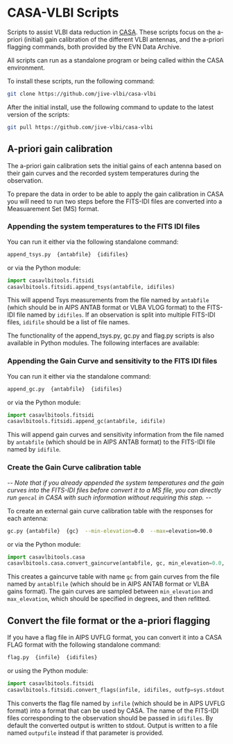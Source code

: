 # CASA-VLBI Scripts

Scripts to assist VLBI data reduction in [CASA](https://casa.nrao.edu).
These scripts focus on the a-priori (initial) gain calibration of the
different VLBI antennas, and the a-priori flagging commands, both provided
by the EVN Data Archive.

All scripts can run as a standalone program or being called within the
CASA environment.

To install these scripts, run the following command:

```bash
git clone https://github.com/jive-vlbi/casa-vlbi
```

After the initial install, use the following command to update to the
latest version of the scripts:

```bash
git pull https://github.com/jive-vlbi/casa-vlbi
```


## A-priori gain calibration

The a-priori gain calibration sets the initial gains of each antenna
based on their gain curves and the recorded system temperatures during
the observation.

To prepare the data in order to be able to apply the gain calibration in
CASA you will need to run two steps before the FITS-IDI files are converted
into a Measuarement Set (MS) format.


### Appending the system temperatures to the FITS IDI files

You can run it either via the following standalone command:

```bash
append_tsys.py  {antabfile}  {idifiles}
```
or via the Python module:
```python
import casavlbitools.fitsidi
casavlbitools.fitsidi.append_tsys(antabfile, idifiles)
```

This will append Tsys measurements from the file named by `antabfile` (which
should be in AIPS ANTAB format or VLBA VLOG format) to the FITS-IDI
file named by `idifiles`.  If an observation is split into multiple
FITS-IDI files, `idifile` should be a list of file names.



The functionality of the append_tsys.py, gc.py and flag.py scripts is
also available in Python modules.  The following interfaces are
available:


### Appending the Gain Curve and sensitivity to the FITS IDI files

You can run it either via the standalone command:
```bash
append_gc.py  {antabfile}  {idifiles}
```
or via the Python module:
```python
import casavlbitools.fitsidi
casavlbitools.fitsidi.append_gc(antabfile, idifile)
```
This will append gain curves and sensitivity information from the file named by
`antabfile` (which should be in AIPS ANTAB format) to the FITS-IDI
file named by `idifile`.


### Create the Gain Curve calibration table

*-- Note that if you already appended the system temperatures and the gain curves into the
FITS-IDI files before convert it to a MS file, you can directly run `gencal` in CASA
with such information without requiring this step. --*

To create an external gain curve calibration table with the responses for each antenna:
```bash
gc.py {antabfile}  {gc}  --min-elevation=0.0  --max=elevation=90.0
```
or via the Python module:
```python
import casavlbitools.casa
casavlbitools.casa.convert_gaincurve(antabfile, gc, min_elevation=0.0, max_elevation=90.0)
```
This creates a gaincurve table with name `gc` from gain curves from the file
named by `antablfile` (which should be in AIPS ANTAB format or VLBA
gains format).  The gain curves are sampled between `min_elevation`
and `max_elevation`, which should be specified in degrees, and then
refitted.


## Convert the file format or the a-priori flagging

If you have a flag file in AIPS UVFLG format, you can convert it into a
CASA FLAG format with the following standalone command:
```bash
flag.py  {infile}  {idifiles}
```
or using the Python module:
```python
import casavlbitools.fitsidi
casavlbitools.fitsidi.convert_flags(infile, idifiles, outfp=sys.stdout, outfile=None)
```

This converts the flag file named by `infile` (which should be in AIPS UVFLG
format) into a format that can be used by CASA.  The name of the
FITS-IDI files corresponding to the observation should be passed in
`idifiles`.  By default the converted output is written to stdout.
Output is written to a file named `outpufile` instead if that
parameter is provided.
